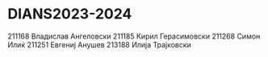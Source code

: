 # DIANS2023-2024

211168 Владислав Ангеловски
211185 Кирил Герасимовски
211268 Симон Илиќ
211251 Евгениј Анушев
213188 Илија Трајковски
